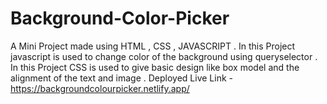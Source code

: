 # Background-Color-Picker
A Mini Project made using HTML , CSS , JAVASCRIPT .
In this Project javascript is used to change color of the background using queryselector .
In this Project CSS is used to give basic design like box model and the alignment of the text and image .
Deployed Live Link - https://backgroundcolourpicker.netlify.app/
